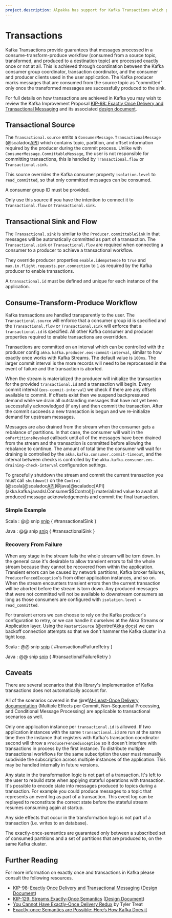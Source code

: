 ```yaml
---
project.description: Alpakka has support for Kafka Transactions which provide guarantees that messages processed in a consume-transform-produce workflow are processed exactly once or not at all.
---
```

# Transactions

Kafka Transactions provide guarantees that messages processed in a consume-transform-produce workflow (consumed from a source topic, transformed, and produced to a destination topic) are processed exactly once or not at all.  This is achieved through coordination between the Kafka consumer group coordinator, transaction coordinator, and the consumer and producer clients used in the user application.  The Kafka producer marks messages that are consumed from the source topic as "committed" only once the transformed messages are successfully produced to the sink.  

For full details on how transactions are achieved in Kafka you may wish to review the Kafka Improvement Proposal [KIP-98: Exactly Once Delivery and Transactional Messaging](https://cwiki.apache.org/confluence/display/KAFKA/KIP-98+-+Exactly+Once+Delivery+and+Transactional+Messaging) and its associated [design document](https://docs.google.com/document/d/11Jqy_GjUGtdXJK94XGsEIK7CP1SnQGdp2eF0wSw9ra8/edit#heading=h.xq0ee1vnpz4o).   

## Transactional Source

The `Transactional.source` emits a `ConsumerMessage.TransactionalMessage` (@scaladoc[API](akka.kafka.ConsumerMessage$$TransactionalMessage)) which contains topic, partition, and offset information required by the producer during the commit process.  Unlike with `ConsumerMessage.CommittableMessage`, the user is not responsible for committing transactions, this is handled by `Transactional.flow` or `Transactional.sink`.

This source overrides the Kafka consumer property `isolation.level` to `read_committed`, so that only committed messages can be consumed.

A consumer group ID must be provided.

Only use this source if you have the intention to connect it to `Transactional.flow` or `Transactional.sink`.

## Transactional Sink and Flow

The `Transactional.sink` is similar to the `Producer.committableSink` in that messages will be automatically committed as part of a transaction.  The `Transactional.sink` or `Transactional.flow` are required when connecting a consumer to a producer to achieve a transactional workflow.

They override producer properties `enable.idempotence` to `true` and `max.in.flight.requests.per.connection` to `1` as required by the Kafka producer to enable transactions.

A `transactional.id` must be defined and unique for each instance of the application.

## Consume-Transform-Produce Workflow

Kafka transactions are handled transparently to the user.  The `Transactional.source` will enforce that a consumer group id is specified and the `Transactional.flow` or `Transactional.sink` will enforce that a `transactional.id` is specified.  All other Kafka consumer and producer properties required to enable transactions are overridden.

Transactions are committed on an interval which can be controlled with the producer config `akka.kafka.producer.eos-commit-interval`, similar to how exactly once works with Kafka Streams.  The default value is `100ms`.  The larger commit interval is the more records will need to be reprocessed in the event of failure and the transaction is aborted.

When the stream is materialized the producer will initialize the transaction for the provided `transactional.id` and a transaction will begin.  Every commit interval (`eos-commit-interval`) we check if there are any offsets available to commit.  If offsets exist then we suspend backpressured demand while we drain all outstanding messages that have not yet been successfully acknowledged (if any) and then commit the transaction.  After the commit succeeds a new transaction is begun and we re-initialize demand for upstream messages.

Messages are also drained from the stream when the consumer gets a rebalance of partitions. In that case, the consumer will wait in the `onPartitionsRevoked` callback until all of the messages have been drained from the stream and the transaction is committed before allowing the rebalance to continue. The amount of total time the consumer will wait for draining is controlled by the `akka.kafka.consumer.commit-timeout`, and the interval between checks is controlled by the `akka.kafka.consuner.eos-draining-check-interval` configuration settings.

To gracefully shutdown the stream and commit the current transaction you must call `shutdown()` on the `Control` (@scala[@scaladoc[API](akka.kafka.scaladsl.Consumer$$Control)]@java[@scaladoc[API](akka.kafka.javadsl.Consumer$$Control)]) materialized value to await all produced message acknowledgements and commit the final transaction.  

### Simple Example

Scala
: @@ snip [snip](/tests/src/test/scala/docs/scaladsl/TransactionsExample.scala) { #transactionalSink }

Java
: @@ snip [snip](/tests/src/test/java/docs/javadsl/TransactionsExampleTest.java) { #transactionalSink }

### Recovery From Failure

When any stage in the stream fails the whole stream will be torn down.  In the general case it's desirable to allow transient errors to fail the whole stream because they cannot be recovered from within the application.  Transient errors can be caused by network partitions, Kafka broker failures, `ProducerFencedException`'s from other application instances, and so on.  When the stream encounters transient errors then the current transaction will be aborted before the stream is torn down.  Any produced messages that were not committed will not be available to downstream consumers as long as those consumers are configured with `isolation.level = read_committed`.

For transient errors we can choose to rely on the Kafka producer's configuration to retry, or we can handle it ourselves at the Akka Streams or Application layer.  Using the `RestartSource` (@extref[Akka docs](akka-docs:/stream/stream-error.html#delayed-restarts-with-a-backoff-stage)) we can backoff connection attempts so that we don't hammer the Kafka cluster in a tight loop.

Scala
: @@ snip [snip](/tests/src/test/scala/docs/scaladsl/TransactionsExample.scala) { #transactionalFailureRetry }

Java
: @@ snip [snip](/tests/src/test/java/docs/javadsl/TransactionsExampleTest.java) { #transactionalFailureRetry }

## Caveats

There are several scenarios that this library's implementation of Kafka transactions does not automatically account for.

All of the scenarios covered in the @ref[At-Least-Once Delivery documentation](atleastonce.md) (Multiple Effects per Commit, Non-Sequential Processing, and Conditional Message Processing) are applicable to transactional scenarios as well.

Only one application instance per `transactional.id` is allowed.  If two application instances with the same `transactional.id` are run at the same time then the instance that registers with Kafka's transaction coordinator second will throw a `ProducerFencedException` so it doesn't interfere with transactions in process by the first instance.  To distribute multiple transactional workflows for the same subscription the user must manually subdivide the subscription across multiple instances of the application.  This may be handled internally in future versions.

Any state in the transformation logic is not part of a transaction.  It's left to the user to rebuild state when applying stateful operations with transaction.  It's possible to encode state into messages produced to topics during a transaction.  For example you could produce messages to a topic that represents an event log as part of a transaction.  This event log can be replayed to reconstitute the correct state before the stateful stream resumes consuming again at startup.

Any side effects that occur in the transformation logic is not part of a transaction (i.e. writes to an database).  

The exactly-once-semantics are guaranteed only between a subscribed set of consumed partitions and a set of partitions that are produced to, on the same Kafka cluster.

## Further Reading

For more information on exactly once and transactions in Kafka please consult the following resources.

* [KIP-98: Exactly Once Delivery and Transactional Messaging](https://cwiki.apache.org/confluence/display/KAFKA/KIP-98+-+Exactly+Once+Delivery+and+Transactional+Messaging) ([Design Document](https://docs.google.com/document/d/11Jqy_GjUGtdXJK94XGsEIK7CP1SnQGdp2eF0wSw9ra8/edit#heading=h.xq0ee1vnpz4o))
* [KIP-129: Streams Exactly-Once Semantics](https://cwiki.apache.org/confluence/display/KAFKA/KIP-129%3A+Streams+Exactly-Once+Semantics) ([Design Document](https://docs.google.com/document/d/1pGZ8xtOOyGwDYgH5vA6h19zOMMaduFK1DAB8_gBYA2c/edit#heading=h.vkrkjfth3p8p))
* [You Cannot Have Exactly-Once Delivery Redux](http://bravenewgeek.com/you-cannot-have-exactly-once-delivery-redux/) by Tyler Treat
* [Exactly-once Semantics are Possible: Here’s How Kafka Does it](https://www.confluent.io/blog/exactly-once-semantics-are-possible-heres-how-apache-kafka-does-it/)
